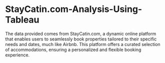 # StayCatin.com-Analysis-Using-Tableau
The data provided comes from StayCatin.com, a dynamic online platform that enables users to seamlessly book properties tailored to their specific needs and dates, much like Airbnb. This platform offers a curated selection of accommodations, ensuring a personalized and flexible booking experience.
